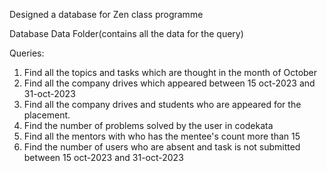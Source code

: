 Designed a database for Zen class programme

Database Data Folder(contains all the data for the query)

Queries:

1. Find all the topics and tasks which are thought in the month of October
2. Find all the company drives which appeared between 15 oct-2023 and 31-oct-2023
3. Find all the company drives and students who are appeared for the placement.
4. Find the number of problems solved by the user in codekata
5. Find all the mentors with who has the mentee's count more than 15
6. Find the number of users who are absent and task is not submitted  between 15 oct-2023 and 31-oct-2023
